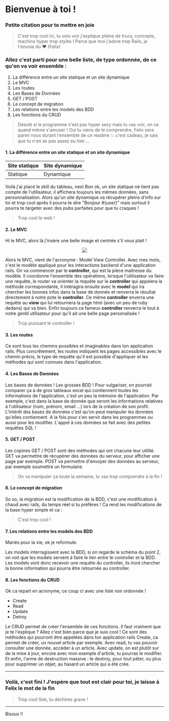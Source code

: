 # Bienvenue à toi !

### Petite citation pour te mettre en joie

> C'est trop cool ici, tu vois voir j'explique pleins de trucs, concepts, machins hyper trop stylés ! Parce que moi j'adore trop Rails, je t'envoie du :heart: 
> (Felix)

### Allez c'est parti pour une belle liste, de type ordonnée, de ce qu'on va voir ensemble : 
1. La différence entre un site statique et un site dynamique
2. Le MVC
3. Les routes 
4. Les Bases de Données
5. GET / POST
6. Le concept de migration
7. Les relations entre les models des BDD
8. Les fonctions du CRUD

> Désolé si le programme n'est pas hyper sexy mais tu vas voir, on va quand même s'amuser ! Oui tu viens de le comprendre, Felix sera parmi nous durant l'ensemble de ce readme :boom: c'est cadeau, je sais que tu n'en as pas assez eu hier ... 

#### 1. La différence entre un site statique et un site dynamique

Site statique | Site dynamique
------------ | -------------
Statique | Dynamique

Voilà j'ai placé le skill du tableau, next
Bon ok, un site statique ne tient pas compte de l'utilisateur, il affichera toujours les mêmes données, sans personnalisation. Alors qu'un site dynamique va récupérer pleins d'info sur toi et trop cool après il pourra te dire "Bonjour #{user}" mais surtout il pourra te targeter avec des pubs parfaites pour que tu craques !

> Trop cool le web !

#### 2. Le MVC

Hi le MVC, alors là j'insère une belle image et centrée s'il vous plait !

<p align="center"> 
<img src="http://french.railstutorial.org/images/figures/mvc_detailed-full.png">
</p>

Alors le MVC, vient de l'acronyme : Model View Controller. Avec mes mots, c'est le modèle appliqué pour les interactions backend d'une application rails. 
On va commencer par le **controller**, qui est la pièce maitresse du modèle. Il coordonne l'ensemble des opérations, lorsque l'utilisateur va faire une requête, le router va orienter la requête sur le **controller** qui appelera la méthode correspondante, il intéragira ensuite avec le **model** qui ira chercher les bonnes infos dans la base de donnée et renverra le résultat directement à notre pote le **controller**. Ce même **controller** enverra une requête au **view** qui lui retournera la page html (avec un peu de ruby dedans) qui va bien. Enfin toujours ce fameux **controller** renverra le tout à notre gentil utilisateur pour qu'il ait une belle page personalisée !

> Trop puissant le controller ! 

#### 3. Les routes 

Ce sont tous les chemins possibles et imaginables dans ton application rails. 
Plus concrêtement, les routes indiquent les pages accessibles avec le chemin précis, le type de requête qu'il est possible d'appliquer et les méthodes qui sont connues dans l'application.

#### 4. Les Bases de Données

Les bases de données ! Les grosses BDD ! Pour vulgariser, on pourrait comparer ça à de gros tableaux excel qui contiennent toutes les informations de l'application, c'est un peu la mémoire de l'application. Par exemple, c'est dans la base de donnée que seront les informations relatives à l'utilisateur (nom, prénom, email ...) lors de la création de son profil. 
L'intérêt des bases de données c'est qu'on peut manipuler les données qu'elles contiennent. A la fois pour s'en servir dans les programmes ou aussi pour les modifier. L'appel à ces données se fait avec des petites requêtes SQL ! 

#### 5. GET / POST 

Les copines GET / POST sont des méthodes qui ont chacune leur utilité. 
GET va permettre de récupérer des données du serveur, pour afficher une page par exemple. 
POST va permettre d'envoyer des données au serveur, par exemple soumettre un formulaire.

> On va manipuler ça toute la semaine, tu vas trop comprendre à la fin !

#### 6. Le concept de migration

So so, la migration est la modification de la BDD, c'est une modification à chaud avec rails, du temps réel si tu préfères !
Ca rend les modifications de la base hyper simple et ca :
> C'est trop cool ! 

#### 7. Les relations entre les models des BDD

Mariés pour la vie, ok je reformule. 

Les models interragissent avec la BDD, si on regarde le schéma du point 2, on voit que les models servent à faire le lien entre le controller et la BDD. Les models vont donc recevoir une requête du controller, ils iront chercher la bonne information qui pourra être retournée au controller. 

#### 8. Les fonctions du CRUD

Ok ca repart en acronyme, ce coup ci avec une liste non ordonnée ! 
- Create
- Read
- Update
- Detroy

Le CRUD permet de créer l'ensemble de ces fonctions. Il faut vraiment que je te l'explique ? Allez c'est bien parce que je suis cool ! Ce sont des méthodes qui pourront être appelées dans ton application rails
Create, ca permet de créer, un nouvel article par exemple. Avec read, tu vas pouvoir consulter une donnée, accéder à un article. Avec update, on est plutôt sur de la mise à jour, encore avec mon exemple d'article, tu pourras le modifier. Et enfin, l'arme de destruction massive : le destroy, pour tout péter, ou plus pour supprimer un objet, au hasard un article qui a été crée. 

---

### Voilà, c'est fini ! J'espère que tout est clair pour toi, je laisse à Felix le mot de la fin 
> Trop cool Seb, tu déchires grave !

---

Bisous !! 

